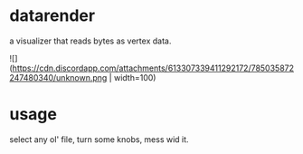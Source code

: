# datarender
a visualizer that reads bytes as vertex data.

![](https://cdn.discordapp.com/attachments/613307339411292172/785035872247480340/unknown.png | width=100)

# usage
select any ol' file, turn some knobs, mess wid it.
